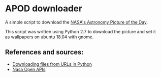 # APOD downloader

A simple script to download the [NASA's Astronomy Picture of the Day](https://apod.nasa.gov).

This script was written using Python 2.7 to download the picture and set it as wallpapers on ubuntu 18.04 with gnome.

## References and sources:
- [Downloading files from URLs in Python](https://www.codementor.io/aviaryan/downloading-files-from-urls-in-python-77q3bs0un)
- [Nasa Open APIs](https://api.nasa.gov/)
